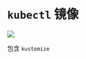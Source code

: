 # `kubectl` 镜像
![](https://img.shields.io/docker/cloud/automated/guoxudongdocker/kubectl.svg)

包含 `kustomize`
